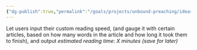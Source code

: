 ```yaml
---
{"dg-publish":true,"permalink":"/goals/projects/unbound-preaching/ideas/estimated-reading-time-x-minutes/","tags":["website"],"created":"Jul 28, 2018, 17:07 PM","updated":"Jul 28, 2018, 17:07 PM"}
---
```



Let users input their custom reading speed, (and gauge it with certain articles, based on how many words in the article and how long it took them to finish), and output _estimated reading time: X minutes (save for later)_



